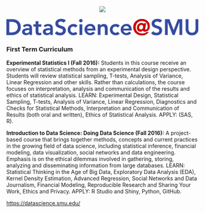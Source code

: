 <p align = "center">
<img src = "https://cdn1.datascience.smu.edu/static/images/smu-mds/program/color.png">
</p>
<p align = "center">
<img src = "/datasciencesmu_image.png">
</p>



### First Term Curriculum  


**Experimental Statistics I (Fall 2016):** Students in this course receive an overview of statistical methods from an experimental design perspective. Students will review statistical sampling, T-tests, Analysis of Variance, Linear Regression and other skills. Rather than calculations, the course focuses on interpretation, analysis and communication of the results and ethics of statistical analysis.  LEARN: 
Experimental Design, Statistical Sampling, T-tests, Analysis of Variance, Linear Regression, Diagnostics and Checks for Statistical Methods, Interpretation and Communication of Results (both oral and written), Ethics of Statistical Analysis.  APPLY: (SAS, R).



**Introduction to Data Science: Doing Data Science (Fall 2016):** A project-based course that brings together methods, concepts and current practices in the growing field of data science, including statistical inference, financial modeling, data visualization, social networks and data engineering. Emphasis is on the ethical dilemmas involved in gathering, storing, analyzing and disseminating information from large databases. LEARN: Statistical Thinking in the Age of Big Data, Exploratory Data Analysis (EDA), Kernel Density Estimation, Advanced Regression, Social Networks and Data Journalism, Financial Modeling, Reproducible Research and Sharing Your Work, Ethics and Privacy. APPLY: R Studio and Shiny, Python, GitHub.


https://datascience.smu.edu/


